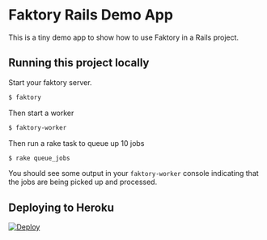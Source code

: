 # Faktory Rails Demo App

This is a tiny demo app to show how to use Faktory in a Rails project.

## Running this project locally

Start your faktory server.

```bash
$ faktory
```

Then start a worker

```bash
$ faktory-worker
```

Then run a rake task to queue up 10 jobs

```bash
$ rake queue_jobs
```

You should see some output in your `faktory-worker` console indicating
that the jobs are being picked up and processed.

## Deploying to Heroku

[![Deploy](https://www.herokucdn.com/deploy/button.svg)](https://heroku.com/deploy)

